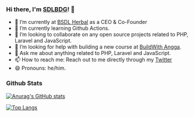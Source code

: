 ### Hi there, I'm [SDLBDG](https://sdlherbal.com)! 👋

- 🔭 I’m currently at [BSDL Herbal](https://sdlherbal.com) as a CEO & Co-Founder
- 🌱 I’m currently learning Github Actions.
- 👯 I’m looking to collaborate on  any open source projects related to PHP, Laravel and JavaScript.
- 🤔 I’m looking for help with building a new course at [BuildWith Angga](https://buildwithangga.com).
- 💬 Ask me about anything related to PHP, Laravel and JavaScript.
- 📫 How to reach me: Reach out to me directly through my [Twitter](https://twitter.com/sidolapak)
- 😄 Pronouns: he/him.


### Github Stats

[![Anurag's GitHub stats](https://github-readme-stats.vercel.app/api?username=sdlbdg)](https://github.com/anuraghazra/github-readme-stats)

[![Top Langs](https://github-readme-stats.vercel.app/api/top-langs/?username=sdlbdg&layout=compact)](https://github.com/anuraghazra/github-readme-stats)
